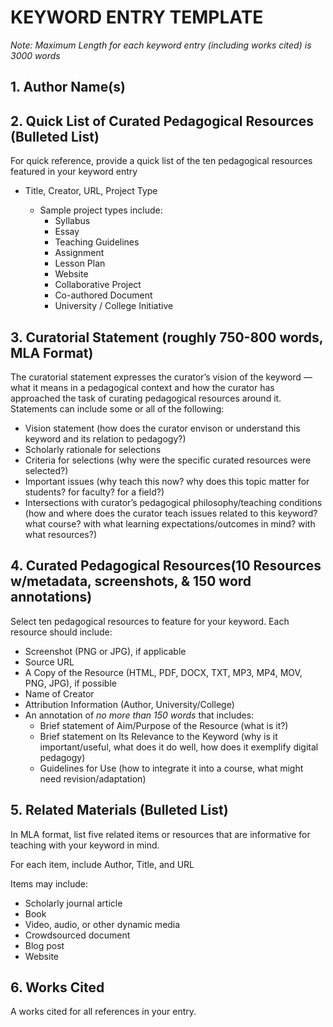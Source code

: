 # KEYWORD ENTRY TEMPLATE

*Note: Maximum Length for each keyword entry (including works cited) is 3000 words*

## 1. Author Name(s)

## 2. Quick List of Curated Pedagogical Resources (Bulleted List)

For quick reference, provide a quick list of the ten pedagogical resources featured in your keyword entry

* Title, Creator, URL, Project Type

	* Sample project types include:
		* Syllabus
		* Essay
		* Teaching Guidelines
		* Assignment
		* Lesson Plan 
		* Website 
		* Collaborative Project
		* Co-authored Document 
		* University / College Initiative 

## 3. Curatorial Statement (roughly 750-800 words, MLA Format)

The curatorial statement expresses the curator’s vision of the keyword — what it means in a pedagogical context and how the curator has approached the task of curating pedagogical resources around it. Statements can include some or all of the following: 

* Vision statement (how does the curator envison or understand this keyword and its relation to pedagogy?)
* Scholarly rationale for selections 
* Criteria for selections (why were the specific curated resources were selected?) 
* Important issues (why teach this now? why does this topic matter for students? for faculty? for a field?) 
* Intersections with curator’s pedagogical philosophy/teaching conditions (how and where does the curator teach issues related to this keyword? what course? with what learning expectations/outcomes in mind? with what resources?) 

## 4. Curated Pedagogical Resources(10 Resources w/metadata, screenshots, & 150 word annotations)

Select ten pedagogical resources to feature for your keyword. Each resource should include: 

* Screenshot (PNG or JPG), if applicable 
* Source URL 
* A Copy of the Resource (HTML, PDF, DOCX, TXT, MP3, MP4, MOV, PNG, JPG), if possible 
* Name of Creator
* Attribution Information (Author, University/College) 
* An annotation of _no more than 150 words_ that includes:
	* Brief statement of Aim/Purpose of the Resource (what is it?) 
	* Brief statement on Its Relevance to the Keyword (why is it important/useful, what does it do well, how does it exemplify digital pedagogy) 
	* Guidelines for Use (how to integrate it into a course, what might need revision/adaptation)

## 5. Related Materials (Bulleted List)

In MLA format, list five related items or resources that are informative for teaching with your keyword in mind.

For each item, include Author, Title, and URL

Items may include: 
* Scholarly journal article
* Book 
* Video, audio, or other dynamic media
* Crowdsourced document 
* Blog post 
* Website

## 6. Works Cited 

A works cited for all references in your entry. 

